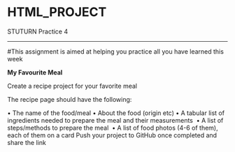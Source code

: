 # HTML_PROJECT
STUTURN Practice 4
<hr>
#This assignment is aimed at helping you practice all you have learned this week

<b>My Favourite Meal</b>

Create a recipe project for your favorite meal

The recipe page should have the following:

• The name of the food/meal
• About the food (origin etc)
• A tabular list of ingredients needed to prepare the meal and their measurements&nbsp;
• A list of steps/methods to prepare the meal&nbsp;
• A list of food photos (4-6 of them), each of them on a card
Push your project to GitHub once completed and share the link 
